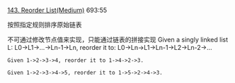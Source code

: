 [143. Reorder List(Medium)](https://leetcode.com/problems/reorder-list/)
693:55

按照指定规则排序原始链表

不可通过修改节点值来实现，只能通过链表的拼接实现 Given a singly linked list L: L0→L1→…→Ln-1→Ln, reorder it to: L0→Ln→L1→Ln-1→L2→Ln-2→…

```
Given 1->2->3->4, reorder it to 1->4->2->3.

Given 1->2->3->4->5, reorder it to 1->5->2->4->3.
```